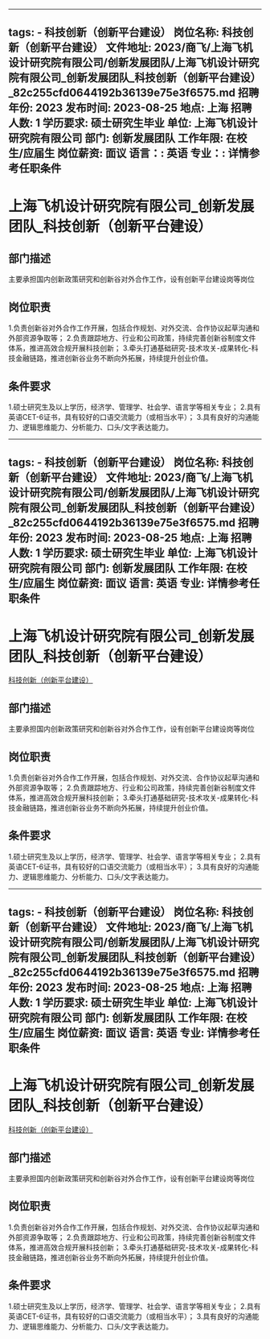 
---
tags:
    - 科技创新（创新平台建设）
岗位名称: 科技创新（创新平台建设）
文件地址: 2023/商飞/上海飞机设计研究院有限公司/创新发展团队/上海飞机设计研究院有限公司_创新发展团队_科技创新（创新平台建设）_82c255cfd0644192b36139e75e3f6575.md
招聘年份: 2023
发布时间: 2023-08-25
地点: 上海
招聘人数: 1
学历要求: 硕士研究生毕业
单位: 上海飞机设计研究院有限公司
部门: 创新发展团队
工作年限: 在校生/应届生
岗位薪资: 面议
语言：: 英语
专业：: 详情参考任职条件
---

# 上海飞机设计研究院有限公司_创新发展团队_科技创新（创新平台建设）

## 部门描述

主要承担国内创新政策研究和创新谷对外合作工作，设有创新平台建设岗等岗位

## 岗位职责

1.负责创新谷对外合作工作开展，包括合作规划、对外交流、合作协议起草沟通和外部资源争取等；
 2.负责跟踪地方、行业和公司政策，持续完善创新谷制度文件体系，推进高效合规开展科技创新；
 3.牵头打通基础研究-技术攻关-成果转化-科技金融链路，推进创新谷业务不断向外拓展，持续提升创业价值。

 ## 条件要求

1.硕士研究生及以上学历，经济学、管理学、社会学、语言学等相关专业；
 2.具有英语CET-6证书，具有较好的口语交流能力（或相当水平）；
 3.具有良好的沟通能力、逻辑思维能力、分析能力、口头/文字表达能力。

---
tags:
    - 科技创新（创新平台建设）
岗位名称: 科技创新（创新平台建设）
文件地址: 2023/商飞/上海飞机设计研究院有限公司/创新发展团队/上海飞机设计研究院有限公司_创新发展团队_科技创新（创新平台建设）_82c255cfd0644192b36139e75e3f6575.md
招聘年份: 2023
发布时间: 2023-08-25
地点: 上海
招聘人数: 1
学历要求: 硕士研究生毕业
单位: 上海飞机设计研究院有限公司
部门: 创新发展团队
工作年限: 在校生/应届生
岗位薪资: 面议
语言: 英语
专业: 详情参考任职条件
---

# 上海飞机设计研究院有限公司_创新发展团队_科技创新（创新平台建设）

[科技创新（创新平台建设）](http://zhaopin.comac.cc/zp/ct/out/position/positionDetail?planid=82c255cfd0644192b36139e75e3f6575)

## 部门描述

主要承担国内创新政策研究和创新谷对外合作工作，设有创新平台建设岗等岗位

## 岗位职责

1.负责创新谷对外合作工作开展，包括合作规划、对外交流、合作协议起草沟通和外部资源争取等；
 2.负责跟踪地方、行业和公司政策，持续完善创新谷制度文件体系，推进高效合规开展科技创新；
 3.牵头打通基础研究-技术攻关-成果转化-科技金融链路，推进创新谷业务不断向外拓展，持续提升创业价值。

 ## 条件要求

1.硕士研究生及以上学历，经济学、管理学、社会学、语言学等相关专业；
 2.具有英语CET-6证书，具有较好的口语交流能力（或相当水平）；
 3.具有良好的沟通能力、逻辑思维能力、分析能力、口头/文字表达能力。

---
tags:
    - 科技创新（创新平台建设）
岗位名称: 科技创新（创新平台建设）
文件地址: 2023/商飞/上海飞机设计研究院有限公司/创新发展团队/上海飞机设计研究院有限公司_创新发展团队_科技创新（创新平台建设）_82c255cfd0644192b36139e75e3f6575.md
招聘年份: 2023
发布时间: 2023-08-25
地点: 上海
招聘人数: 1
学历要求: 硕士研究生毕业
单位: 上海飞机设计研究院有限公司
部门: 创新发展团队
工作年限: 在校生/应届生
岗位薪资: 面议
语言: 英语
专业: 详情参考任职条件
---

# 上海飞机设计研究院有限公司_创新发展团队_科技创新（创新平台建设）

[科技创新（创新平台建设）](http://zhaopin.comac.cc/zp/ct/out/position/positionDetail?planid=82c255cfd0644192b36139e75e3f6575)


## 部门描述

主要承担国内创新政策研究和创新谷对外合作工作，设有创新平台建设岗等岗位

## 岗位职责

1.负责创新谷对外合作工作开展，包括合作规划、对外交流、合作协议起草沟通和外部资源争取等；
 2.负责跟踪地方、行业和公司政策，持续完善创新谷制度文件体系，推进高效合规开展科技创新；
 3.牵头打通基础研究-技术攻关-成果转化-科技金融链路，推进创新谷业务不断向外拓展，持续提升创业价值。

 ## 条件要求

1.硕士研究生及以上学历，经济学、管理学、社会学、语言学等相关专业；
 2.具有英语CET-6证书，具有较好的口语交流能力（或相当水平）；
 3.具有良好的沟通能力、逻辑思维能力、分析能力、口头/文字表达能力。
